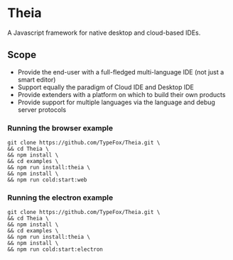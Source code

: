 # Theia

A Javascript framework for native desktop and cloud-based IDEs.

## Scope
 - Provide the end-user with a full-fledged multi-language IDE  (not just a smart editor)
 - Support equally the paradigm of Cloud IDE and Desktop IDE
 - Provide extenders with a platform on which to build their own products
 - Provide support for multiple languages via the language and debug server protocols
 
 ### Running the browser example
 ```
 git clone https://github.com/TypeFox/Theia.git \
 && cd Theia \
 && npm install \
 && cd examples \
 && npm run install:theia \
 && npm install \
 && npm run cold:start:web
 ```

 ### Running the electron example
 ```
 git clone https://github.com/TypeFox/Theia.git \
 && cd Theia \
 && npm install \
 && cd examples \
 && npm run install:theia \
 && npm install \
 && npm run cold:start:electron
 ```
